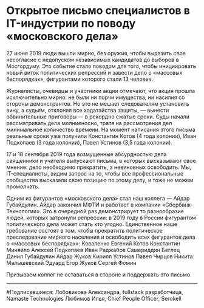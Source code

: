 # Открытое письмо специалистов в IT-индустрии по поводу «московского дела»

27 июня 2019 люди вышли мирно, без оружия, чтобы выразить свое несогласие с недопуском независимых кандидатов до выборов в Мосгордуму. Это событие стало поводом для того, чтобы инициировать новый виток политических репрессий и завести дело о «массовых беспорядках», фигурантами которого стали 13 человек.

Журналисты, очевидцы и участники акции отмечают, что акция прошла исключительно мирно: не были ни порчи имущества, ни насилия со стороны демонстрантов. 
Но это не мешает следователям установить вину, а судьям, отклоняя все ходатайства защиты, — вынести обвинительные приговоры — в рекордно сжатые сроки.
Суды начали рассматривать дела молниеносно, тратя на рассмотрения дел минимальное количество времени. На момент написания этого письма реальные сроки уже получили Константин Котов (4 года колонии), Иван Подкопаев (3 года колонии), Павел Устинов (3,5 года колонии).

17 и 18 сентября 2019 года возмущенные абсурдностью дела священники и учителя выпускают письма, в которых высказывают свое мнение: дело необходимо прекратить, а невиновных освободить. Мы, IT-специалисты, видим запрос на то, чтобы все профессиональные сообщества высказали свою позицию по этому делу, и тоже не можем промолчать.

Одним из фигурантов «московского дела» стал наш коллега — Айдар Губайдулин. Айдар закончил МФТИ и работает в компании «Сбербанк-Технологии». Это в очередной раз демонстрирует то разнообразие людей, которых затронули репрессии: в 2019 году в России фигурантом политического дела может стать кто угодно. Единственное наше требование состоит в том, чтобы прекратить политическое преследование мирного населения и освободить всех фигурантов дела о «массовых беспорядках»: 
Коваленко Евгений 
Котов Константин 
Миняйло Алексей 
Подкопаев Иван 
Раджабов Самариддин 
Беглец Данил 
Губайдулин Айдар 
Жуков Кирилл 
Устинов Павел 
Чирцов Никита 
Малышевский Эдуард 
Егор Жуков
Сергей Фомин

Призываем коллег не оставаться в стороне и поддержать это письмо.

***

#Подписавшиеся: 
Лобовикова Александра, fullstack разработчица, Namaste Technologies 
Любимов Илья, Chief People Officer, Serokell
